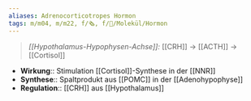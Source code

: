 ```yaml
---
aliases: Adrenocorticotropes Hormon
tags: m/m04, m/m22, f/🗞️, f/🧪/Molekül/Hormon
---
```

> *[[Hypothalamus-Hypophysen-Achse]]:* [[CRH]] → [[ACTH]] → [[Cortisol]]
- **Wirkung**:: Stimulation [[Cortisol]]-Synthese in der [[NNR]]
- **Synthese**:: Spaltprodukt aus [[POMC]] in der [[Adenohypophyse]]
- **Regulation**:: [[CRH]] aus [[Hypothalamus]]